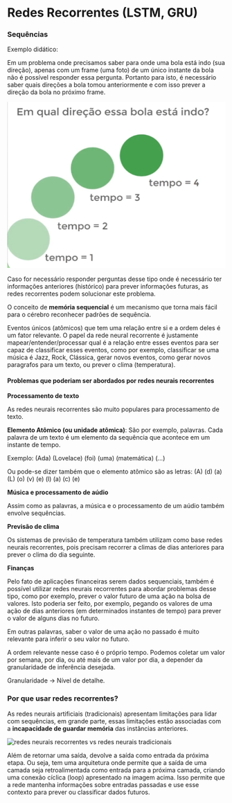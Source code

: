 # Redes Recorrentes (LSTM, GRU)

### Sequências

Exemplo didático:

Em um problema onde precisamos saber para onde uma bola está indo (sua direção), apenas com um frame (uma foto) de um único instante da bola não é possível responder essa pergunta. Portanto para isto, é necessário saber quais direções a bola tomou anteriormente e com isso prever a direção da bola no próximo frame.

![Bolinhas](readme_imgs/image.png)

Caso for necessário responder perguntas desse tipo onde é necessário ter informações anteriores (histórico) para prever informações futuras, as redes recorrentes podem solucionar este problema.

O conceito de **memória sequencial** é um mecanismo que torna mais fácil para o cérebro reconhecer padrões de sequência.

Eventos únicos (atômicos) que tem uma relação entre si e a ordem deles é um fator relevante. O papel da rede neural recorrente é justamente mapear/entender/processar qual é a relação entre esses eventos para ser capaz de classificar esses eventos, como por exemplo, classificar se uma música é Jazz, Rock, Clássica, gerar novos eventos, como gerar novos paragrafos para um texto, ou prever o clima (temperatura).

#### Problemas que poderiam ser abordados por redes neurais recorrentes

**Processamento de texto**

As redes neurais recorrentes são muito populares para processamento de texto.

**Elemento Atômico (ou unidade atômica)**: São por exemplo, palavras. Cada palavra de um texto é um elemento da sequência que acontece em um instante de tempo.

Exemplo:
(Ada) (Lovelace) (foi) (uma) (matemática) (...)

Ou pode-se dizer também que o elemento atômico são as letras:
(A) (d) (a) (L) (o) (v) (e) (l) (a) (c) (e)

**Música e processamento de aúdio**

Assim como as palavras, a música e o processamento de um aúdio também envolve sequências.

**Previsão de clima**

Os sistemas de previsão de temperatura também utilizam como base redes neurais recorrentes, pois precisam recorrer a climas de dias anteriores para prever o clima do dia seguinte.

**Finanças**

Pelo fato de aplicações financeiras serem dados sequenciais, também é possível utilizar redes neurais recorrentes para abordar problemas desse tipo, como por exemplo, prever o valor futuro de uma ação na bolsa de valores. Isto poderia ser feito, por exemplo, pegando os valores de uma ação de dias anteriores (em determinados instantes de tempo) para prever o valor de alguns dias no futuro. 

Em outras palavras, saber o valor de uma ação no passado é muito relevante para inferir o seu valor no futuro.

A ordem relevante nesse caso é o próprio tempo. Podemos coletar um valor por semana, por dia, ou até mais de um valor por dia, a depender da granularidade de inferência desejada.

Granularidade -> Nível de detalhe.

### Por que usar redes recorrentes? 

As redes neurais artificiais (tradicionais) apresentam limitações para lidar com sequências, em grande parte, essas limitações estão associadas com a **incapacidade de guardar memória** das instâncias anteriores.

![redes neurais recorrentes vs redes neurais tradicionais](image-1.png)

Além de retornar uma saída, devolve a saída como entrada da próxima etapa. Ou seja, tem uma arquitetura onde permite que a saída de uma camada seja retroalimentada como entrada para a próxima camada, criando uma conexão cíclica (loop) apresentado na imagem acima. Isso permite que a rede mantenha informações sobre entradas passadas e use esse contexto para prever ou classificar dados futuros.